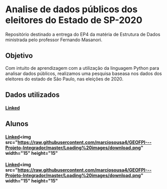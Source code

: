 # Analise de dados públicos dos eleitores do Estado de SP-2020
Repositório destinado a entrega do EP4 da matéria de Estrutura de Dados ministrada pelo professor Fernando Masanori.

## Objetivo
Com intuito de aprendizagem com a utilização da linguagem Python para analisar dados públicos, realizamos uma pesquisa baseasa nos dados dos eleitores do estado de São Paulo, nas eleições de 2020.

## Dados utilizados
#### [Linked](http://agencia.tse.jus.br/estatistica/sead/odsele/perfil_eleitor_secao/perfil_eleitor_secao_ATUAL_SP.zip)

## Alunos
#### [Linked](https://www.linkedin.com/in/fernanda-marques-591a7078/)<img src="https://raw.githubusercontent.com/marciosousa4/GEOFPI---Projeto-Integrador/master/Loading%20images/download.png" width="15" height="15"
#### [Linked](https://www.linkedin.com/in/jodan-lima-galas-3a7782183/)<img src="https://raw.githubusercontent.com/marciosousa4/GEOFPI---Projeto-Integrador/master/Loading%20images/download.png" width="15" height="15" 

